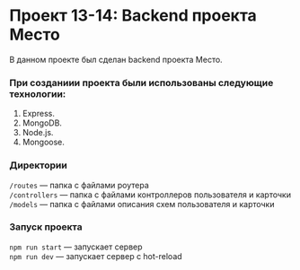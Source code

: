 # Проект 13-14: Backend проекта Место

В данном проекте был сделан backend проекта Место.

### При созданиии проекта были использованы следующие технологии:

1. Express.
2. MongoDB.
3. Node.js.
4. Mongoose.

### Директории

`/routes` — папка с файлами роутера  
`/controllers` — папка с файлами контроллеров пользователя и карточки   
`/models` — папка с файлами описания схем пользователя и карточки

### Запуск проекта

`npm run start` — запускает сервер   
`npm run dev` — запускает сервер с hot-reload
